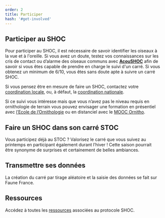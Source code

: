 ```yaml
---
order: 2
title: Participer
hash: '#get-involved'
---
```

## Participer au SHOC

<div class="InformativePageParagraph">

Pour participer au SHOC, il est nécessaire de savoir identifier les oiseaux à la vue et à l'oreille. Si vous avez un doute, testez vos connaissances sur les cris de contact ou d’alarme des oiseaux communs avec **[AcouSHOC](https://acoushoc.vigienature.fr/ressources/)** afin de savoir si vous êtes capable de prendre en charge le suivi d'un carré. Si vous obtenez un minimum de 6/10, vous êtes sans doute apte à suivre un carré SHOC. 

Si vous pensez être en mesure de faire un SHOC, contactez votre [coordination locale]( https://cdnfiles1.biolovision.net/www.faune-france.org/userfiles/FauneFrance/FFAltasEnqutes/CoordinateurslocauxSTOCSHOC20242407.pdf), ou, à défaut, la [coordination nationale](mailto:shoc@mnhn.fr).

Si ce suivi vous intéresse mais que vous n’avez pas le niveau requis en ornithologie de terrain vous pouvez envisager une formation en présentiel avec [l’Ecole de l’Ornithologie](https://www.lpo.fr/decouvrir-la-nature/formations/ecole-d-ornithologie) ou en distanciel avec le [MOOC Ornitho](https://mooc-ornitho.org/).

</div>

## Faire un SHOC dans son carré STOC
<div class="InformativePageParagraph">
Vous participez déjà au STOC ? Valorisez le carré que vous suivez au printemps en participant également durant l’hiver ! Cette saison pourrait être synonyme de surprises et certainement de belles ambiances.
</div>

## Transmettre ses données
<div class="InformativePageParagraph">
La création du carré par tirage aléatoire et la saisie des données se fait sur Faune France. 
</div>

## Ressources

<div class="InformativePageParagraph">

Accédez à toutes les [ressources](https://www.faune-france.org/index.php?m_id=20153) associées au protocole SHOC. 

</div>

